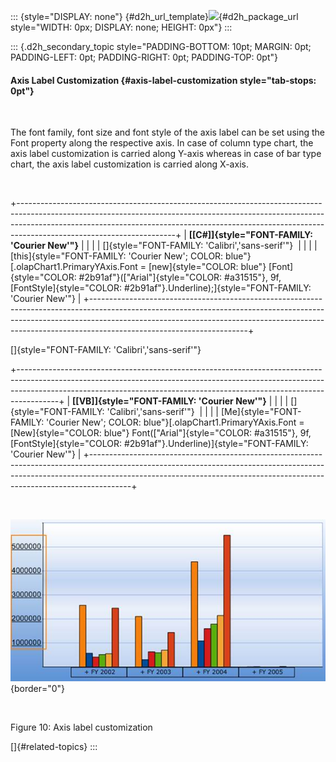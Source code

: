 ::: {style="DISPLAY: none"}
[](ms-xhelp:///?Id=d2h_url_template){#d2h_url_template}![](!package_url!){#d2h_package_url style="WIDTH: 0px; DISPLAY: none; HEIGHT: 0px"}
:::

::: {.d2h_secondary_topic style="PADDING-BOTTOM: 10pt; MARGIN: 0pt; PADDING-LEFT: 0pt; PADDING-RIGHT: 0pt; PADDING-TOP: 0pt"}
#### Axis Label Customization {#axis-label-customization style="tab-stops: 0pt"}

 

The font family, font size and font style of the axis label can be set using the Font property along the respective axis. In case of column type chart, the axis label customization is carried along Y-axis whereas in case of bar type chart, the axis label customization is carried along X-axis.

 

+---------------------------------------------------------------------------------------------------------------------------------------------------------------------------------------------------------------------------------------------------------------------------------+
| **[\[C#\]]{style="FONT-FAMILY: 'Courier New'"}**                                                                                                                                                                                                                                |
|                                                                                                                                                                                                                                                                                 |
| []{style="FONT-FAMILY: 'Calibri','sans-serif'"}                                                                                                                                                                                                                                 |
|                                                                                                                                                                                                                                                                                 |
| [this]{style="FONT-FAMILY: 'Courier New'; COLOR: blue"}[.olapChart1.PrimaryYAxis.Font = [new]{style="COLOR: blue"} [Font]{style="COLOR: #2b91af"}([\"Arial\"]{style="COLOR: #a31515"}, 9f, [FontStyle]{style="COLOR: #2b91af"}.Underline);]{style="FONT-FAMILY: 'Courier New'"} |
+---------------------------------------------------------------------------------------------------------------------------------------------------------------------------------------------------------------------------------------------------------------------------------+

[]{style="FONT-FAMILY: 'Calibri','sans-serif'"} 

+----------------------------------------------------------------------------------------------------------------------------------------------------------------------------------------------------------------------------------------------------+
| **[\[VB\]]{style="FONT-FAMILY: 'Courier New'"}**                                                                                                                                                                                                   |
|                                                                                                                                                                                                                                                    |
| []{style="FONT-FAMILY: 'Calibri','sans-serif'"}                                                                                                                                                                                                    |
|                                                                                                                                                                                                                                                    |
| [Me]{style="FONT-FAMILY: 'Courier New'; COLOR: blue"}[.olapChart1.PrimaryYAxis.Font = [New]{style="COLOR: blue"} Font([\"Arial\"]{style="COLOR: #a31515"}, 9f, [FontStyle]{style="COLOR: #2b91af"}.Underline)]{style="FONT-FAMILY: 'Courier New'"} |
+----------------------------------------------------------------------------------------------------------------------------------------------------------------------------------------------------------------------------------------------------+

 

![Description: C:\\Users\\Hari\\Desktop\\sshot-1.png](ImagesExt/image48_13.jpg){border="0"}

 

Figure 10: Axis label customization

[]{#related-topics}
:::
